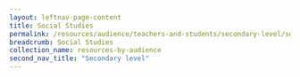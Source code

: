 ```yaml
---
layout: leftnav-page-content
title: Social Studies
permalink: /resources/audience/teachers-and-students/secondary-level/social-studies
breadcrumb: Social Studies
collection_name: resources-by-audience
second_nav_title: "Secondary level"
---
```

